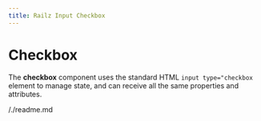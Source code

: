 ```yaml
---
title: Railz Input Checkbox
---
```


# Checkbox

The **checkbox** component uses the standard HTML `input type="checkbox` element to manage state, and can receive all the same properties and attributes.

/./readme.md
